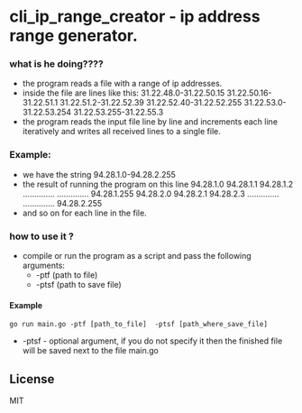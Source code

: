 # cli_ip_range_creator - ip address range generator.

### what is he doing????

- the program reads a file with a range of ip addresses.
- inside the file are lines like this:
			31.22.48.0-31.22.50.15
			31.22.50.16-31.22.51.1
			31.22.51.2-31.22.52.39
			31.22.52.40-31.22.52.255
			31.22.53.0-31.22.53.254
			31.22.53.255-31.22.55.3
- the program reads the input file line by line and increments each line iteratively and writes all received lines to a single file.
### Example:
- we have the string 94.28.1.0-94.28.2.255 
- the result of running the program on this line
			94.28.1.0
			94.28.1.1
			94.28.1.2
			..............
			..............
			94.28.1.255
			94.28.2.0
			94.28.2.1
			94.28.2.3
			..............
			..............
			94.28.2.255
- and so on for each line in the file.

### how to use it ?
- compile or run the program as a script and pass the following arguments:
	 -  -ptf  (path to file) 
	 - -ptsf (path to  save file)

#### Example
`go run main.go -ptf [path_to_file]  -ptsf [path_where_save_file]` 

- -ptsf   - optional argument, if you do not specify it then the finished file will be saved next to the file main.go

## License

MIT
